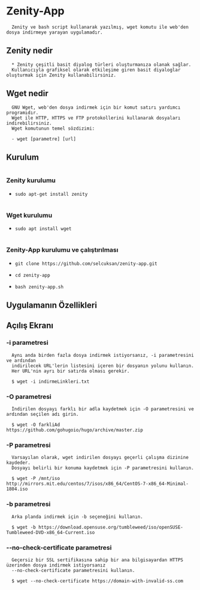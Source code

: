 # Zenity-App
      Zenity ve bash script kullanarak yazılmış, wget komutu ile web'den dosya indirmeye yarayan uygulamadır.

## Zenity nedir
      * Zenity çeşitli basit diyalog türleri oluşturmanıza olanak sağlar. 
      Kullanıcıyla grafiksel olarak etkileşime giren basit diyaloglar oluşturmak için Zenity kullanabilirsiniz.

## Wget nedir
      GNU Wget, web'den dosya indirmek için bir komut satırı yardımcı programıdır. 
      Wget ile HTTP, HTTPS ve FTP protokollerini kullanarak dosyaları indirebilirsiniz.
      Wget komutunun temel sözdizimi:

      - wget [parametre] [url]

## Kurulum

#  <h3>Zenity kurulumu</h3>

- <pre class="terminal"><code class="terminal-line" prefix="$">sudo apt-get install zenity</code></pre>

# <h3>Wget kurulumu</h3>

- <pre class="terminal"><code class="terminal-line" prefix="$">sudo apt install wget</code></pre>

# <h3>Zenity-App kurulumu ve çalıştırılması</h3>

- <pre class="terminal"><code class="terminal-line" prefix="$">git clone https://github.com/selcuksan/zenity-app.git</code></pre>


- <pre class="terminal"><code class="terminal-line" prefix="$">cd zenity-app</code></pre>
- <pre class="terminal"><code class="terminal-line" prefix="$">bash zenity-app.sh</code></pre>


## Uygulamanın Özellikleri

## Açılış Ekranı

 
### -i parametresi 
      Aynı anda birden fazla dosya indirmek istiyorsanız, -i parametresini ve ardından
      indirilecek URL'lerin listesini içeren bir dosyanın yolunu kullanın.
      Her URL'nin ayrı bir satırda olması gerekir.

      $ wget -i indirmeLinkleri.txt
 
### -O parametresi
      İndirilen dosyayı farklı bir adla kaydetmek için -O parametresini ve ardından seçilen adı girin.

      $ wget -O farkliAd https://github.com/gohugoio/hugo/archive/master.zip
### -P parametresi

      Varsayılan olarak, wget indirilen dosyayı geçerli çalışma dizinine kaydeder.
      Dosyayı belirli bir konuma kaydetmek için -P parametresini kullanın.

      $ wget -P /mnt/iso http://mirrors.mit.edu/centos/7/isos/x86_64/CentOS-7-x86_64-Minimal-1804.iso

### -b parametresi

      Arka planda indirmek için -b seçeneğini kullanın.

      $ wget -b https://download.opensuse.org/tumbleweed/iso/openSUSE-Tumbleweed-DVD-x86_64-Current.iso

### --no-check-certificate parametresi

      Geçersiz bir SSL sertifikasına sahip bir ana bilgisayardan HTTPS üzerinden dosya indirmek istiyorsanız
      --no-check-certificate parametresini kullanın.

      $ wget --no-check-certificate https://domain-with-invalid-ss.com


